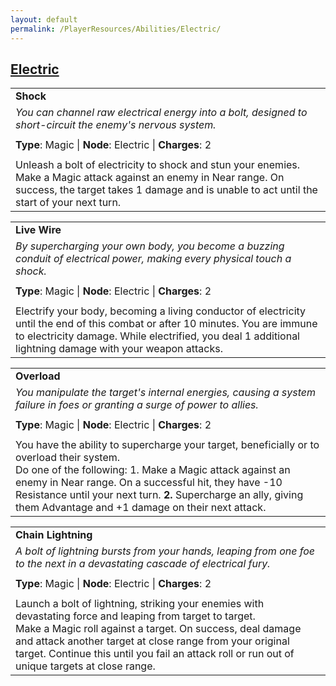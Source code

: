```yaml
---
layout: default
permalink: /PlayerResources/Abilities/Electric/
---
```

## [Electric](#Electric)

|                                                                                                                                                                                                                    |
| :----------------------------------------------------------------------------------------------------------------------------------------------------------------------------------------------------------------- |
| **Shock**                                                                                                                                                                                                          |
| *You can channel raw electrical energy into a bolt, designed to short-circuit the enemy's nervous system.*                                                                                                         |
|                                                                                                                                                                                                                    |
| **Type**: Magic \| **Node**: Electric \| **Charges**: 2                                                                                                                                                            |
|                                                                                                                                                                                                                    |
| Unleash a bolt of electricity to shock and stun your enemies.<br>Make a Magic attack against an enemy in Near range. On success, the target takes 1 damage and is unable to act until the start of your next turn. |

|                                                                                                                                                            |
| :--------------------------------------------------------------------------------------------------------- |
| **Live Wire** |
| *By supercharging your own body, you become a buzzing conduit of electrical power, making every physical touch a shock.* |
| |
| **Type**: Magic \| **Node**: Electric \| **Charges**: 2 |
| |
| Electrify your body, becoming a living conductor of electricity until the end of this combat or after 10 minutes. You are immune to electricity damage. While electrified, you deal 1 additional lightning damage with your weapon attacks. |

|                                                                                                                                                                                                                                                                                                                                         |
| :-------------------------------------------------------------------------------------------------------------------------------------------------------------------------------------------------------------------------------------------------------------------------------------------------------------------------------------- |
| **Overload**                                                                                                                                                                                                                                                                                                                            |
| *You manipulate the target's internal energies, causing a system failure in foes or granting a surge of power to allies.*                                                                                                                                                                                                               |
|                                                                                                                                                                                                                                                                                                                                         |
| **Type**: Magic \| **Node**: Electric \| **Charges**: 2                                                                                                                                                                                                                                                                                 |
|                                                                                                                                                                                                                                                                                                                                         |
| You have the ability to supercharge your target, beneficially or to overload their system.<br>Do one of the following: 1. Make a Magic attack against an enemy in Near range. On a successful hit, they have -10 Resistance until your next turn. **2.** Supercharge an ally, giving them Advantage and +1 damage on their next attack. |

|                                                                                                                                                            |
| :--------------------------------------------------------------------------------------------------------- |
| **Chain Lightning** |
| *A bolt of lightning bursts from your hands, leaping from one foe to the next in a devastating cascade of electrical fury.* |
| |
| **Type**: Magic \| **Node**: Electric \| **Charges**: 2 |
| |
| Launch a bolt of lightning, striking your enemies with devastating force and leaping from target to target.<br>Make a Magic roll against a target. On success, deal damage and attack another target at close range from your original target. Continue this until you fail an attack roll or run out of unique targets at close range. |